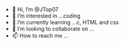 - 👋 Hi, I’m @JTop07
- 👀 I’m interested in ...coding
- 🌱 I’m currently learning ...c, HTML and css
- 💞️ I’m looking to collaborate on ...
- 📫 How to reach me ...

<!---
JTop07/JTop07 is a ✨ special ✨ repository because its `README.md` (this file) appears on your GitHub profile.
You can click the Preview link to take a look at your changes.
--->
